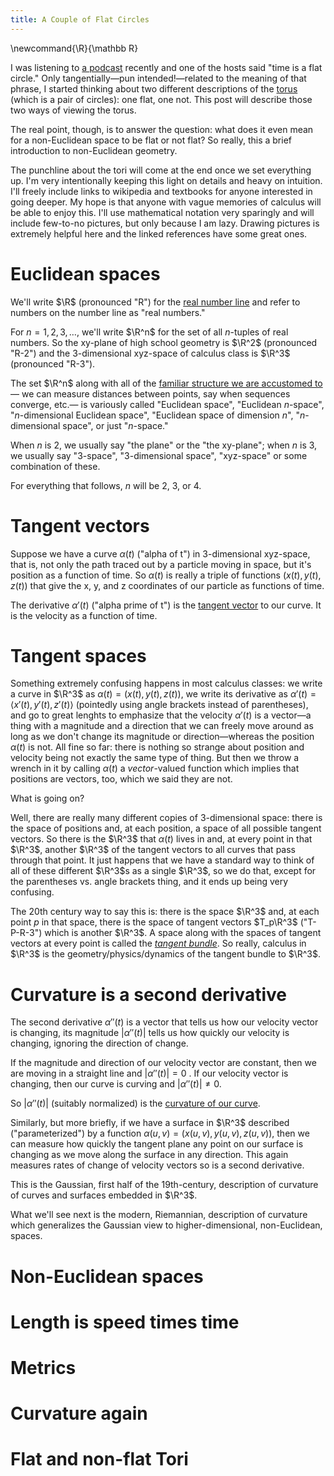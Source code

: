 ```yaml
---
title: A Couple of Flat Circles
---
```

\newcommand{\R}{\mathbb R}

I was listening to [a podcast][money stuff] recently and one of the hosts said
"time is a flat circle." Only tangentially—pun intended!—related to the meaning
of that phrase, I started thinking about two different descriptions of the [torus][torus]
(which is a pair of circles): one flat, one not.
This post will describe those two ways of viewing the torus.

The real point, though, is to answer the question: what does it even mean for a
non-Euclidean space to be flat or not flat?
So really, this a brief introduction to non-Euclidean geometry.
 
The punchline about the tori will come at the end once we set everything up.
I'm very intentionally keeping this light on details and heavy on intuition.
I'll freely include links to wikipedia and textbooks for anyone interested in going deeper.
My hope is that anyone with vague memories of calculus will be able to enjoy this.
I'll use mathematical notation very sparingly and will include few-to-no pictures,
but only because I am lazy.
Drawing pictures is extremely helpful here and the linked references have some great ones.

# Euclidean spaces

We'll write $\R$ (pronounced "R") for the [real number line][reals] and refer to numbers
on the number line as "real numbers."

For $n = 1, 2, 3, \ldots$, we'll write $\R^n$ for the set of all $n$-tuples of real numbers.
So the xy-plane of high school geometry is $\R^2$ (pronounced "R-2") and the 3-dimensional
xyz-space of calculus class is $\R^3$ (pronounced "R-3").

The set $\R^n$ along with all of the [familiar structure we are accustomed to][euclidean]—
we can measure distances between points, say when sequences converge, etc.—
is variously called
"Euclidean space",
"Euclidean $n$-space",
"$n$-dimensional Euclidean space",
"Euclidean space of dimension $n$",
"$n$-dimensional space",
or just "$n$-space."

When $n$ is $2$, we usually say "the plane" or the "the xy-plane";
when $n$ is $3$, we usually say "$3$-space", "$3$-dimensional space", "xyz-space"
or some combination of these.

For everything that follows, $n$ will be $2$, $3$, or $4$.

# Tangent vectors

Suppose we have a curve $\alpha(t)$ ("alpha of t") in $3$-dimensional xyz-space,
that is, not only the path traced out by a particle moving in space,
but it's position as a function of time.
So $\alpha(t)$ is really a triple of functions $(x(t), y(t), z(t))$ that give the
x, y, and z coordinates of our particle as functions of time.

The derivative $\alpha'(t)$ ("alpha prime of t") is the [tangent vector][tangent vector]
to our curve. It is the velocity as a function of time.

# Tangent spaces

Something extremely confusing happens in most calculus classes:
we write a curve in $\R^3$ as $\alpha(t) = (x(t), y(t), z(t))$,
we write its derivative as $\alpha'(t) = \langle x'(t), y'(t), z'(t) \rangle$
(pointedly using angle brackets instead of parentheses), and go to great lenghts
to emphasize that the velocity $\alpha'(t)$ is a vector—a thing with
a magnitude and a direction that we can freely move around as long as we don't
change its magnitude or direction—whereas the position $\alpha(t)$ is not.
All fine so far: there is nothing so strange about position and velocity being
not exactly the same type of thing.
But then we throw a wrench in it by calling $\alpha(t)$ a _vector_-valued function
which implies that positions are vectors, too, which we said they are not.

What is going on?

Well, there are really many different copies of $3$-dimensional space:
there is the space of positions and, at each position, a space of all possible
tangent vectors. So there is the $\R^3$ that $\alpha(t)$ lives in and, at every
point in that $\R^3$, another $\R^3$ of the tangent vectors to all curves that pass
through that point.
It just happens that we have a standard way to think of all of these different
$\R^3$s as a single $\R^3$, so we do that, except for the parentheses vs. angle brackets thing,
and it ends up being very confusing.

The 20th century way to say this is: there is the space $\R^3$ and,
at each point $p$ in that space, there is the space of tangent vectors $T_p\R^3$
("T-P-R-3") which is another $\R^3$.
A space along with the spaces of tangent vectors at every point is called the
[_tangent bundle_][tangent bundle]. So really, calculus in $\R^3$ is the geometry/physics/dynamics
of the tangent bundle to $\R^3$.

# Curvature is a second derivative

The second derivative $\alpha''(t)$ is a vector that tells us how our velocity
vector is changing, its magnitude $\vert \alpha''(t)\vert$ tells us how quickly
our velocity is changing, ignoring the direction of change.

If the magnitude and direction of our velocity vector are constant, then we are moving
in a straight line and $\vert \alpha''(t)\vert = 0$ .
If our velocity vector is changing,
then our curve is curving and $\vert\alpha''(t)\vert\neq 0$.

So $\vert \alpha''(t)\vert$ (suitably normalized) is the [curvature of our curve][curvature].

Similarly, but more briefly, if we have a surface in $\R^3$ described ("parameterized")
by a function $\alpha(u,v) = (x(u,v), y(u,v), z(u,v))$,
then we can measure how quickly the tangent plane any point on our surface is changing
as we move along the surface in any direction. This again measures rates of change
of velocity vectors so is a second derivative.

This is the Gaussian, first half of the 19th-century, description of curvature
of curves and surfaces embedded in $\R^3$.

What we'll see next is the modern, Riemannian, description of curvature
which generalizes the Gaussian view to higher-dimensional, non-Euclidean, spaces.

# Non-Euclidean spaces

# Length is speed times time

# Metrics

# Curvature again

# Flat and non-flat Tori

[curvature]: https://en.wikipedia.org/wiki/Curvature
[euclidean]: https://en.wikipedia.org/wiki/Euclidean_space
[money stuff]: https://www.bloomberg.com/podcasts/series/money-stuff
[reals]: https://en.wikipedia.org/wiki/Real_number
[tangent bundle]: https://en.wikipedia.org/wiki/Tangent_bundle
[tangent vector]: https://en.wikipedia.org/wiki/Tangent_vector
[torus]: https://en.wikipedia.org/wiki/Torus
